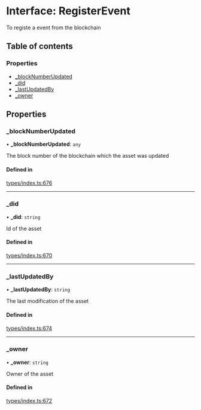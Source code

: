 # Interface: RegisterEvent

To registe a event from the blockchain

## Table of contents

### Properties

- [\_blockNumberUpdated](RegisterEvent.md#_blocknumberupdated)
- [\_did](RegisterEvent.md#_did)
- [\_lastUpdatedBy](RegisterEvent.md#_lastupdatedby)
- [\_owner](RegisterEvent.md#_owner)

## Properties

### \_blockNumberUpdated

• **\_blockNumberUpdated**: `any`

The block number of the blockchain which the asset was updated

#### Defined in

[types/index.ts:676](https://github.com/nevermined-io/components-catalog/blob/eab914b/lib/src/types/index.ts#L676)

___

### \_did

• **\_did**: `string`

Id of the asset

#### Defined in

[types/index.ts:670](https://github.com/nevermined-io/components-catalog/blob/eab914b/lib/src/types/index.ts#L670)

___

### \_lastUpdatedBy

• **\_lastUpdatedBy**: `string`

The last modification of the asset

#### Defined in

[types/index.ts:674](https://github.com/nevermined-io/components-catalog/blob/eab914b/lib/src/types/index.ts#L674)

___

### \_owner

• **\_owner**: `string`

Owner of the asset

#### Defined in

[types/index.ts:672](https://github.com/nevermined-io/components-catalog/blob/eab914b/lib/src/types/index.ts#L672)

